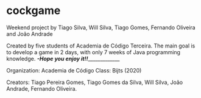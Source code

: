# cockgame
Weekend project by Tiago Silva, Will Silva, Tiago Gomes, Fernando Oliveira and João Andrade

Created by five students of Academia de Código Terceira. The main goal is to develop a game in 2 days, with only 7  weeks of Java programming knowledge.
_______________________-Hope you enjoy it!!____________________________________

Organization:
	Academia de Código
Class:
Bijts (2020)

Creators:
Tiago Pereira Gomes, Tiago Gomes da Silva, Will Silva, João Andrade, Fernando Oliveira.
